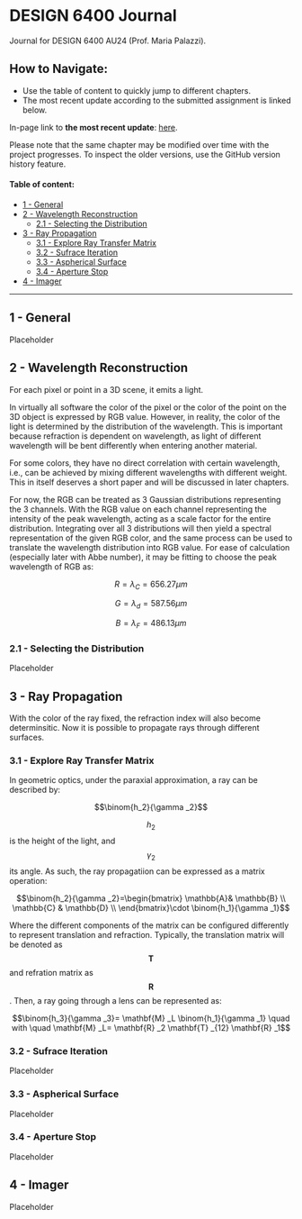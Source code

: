 # DESIGN 6400 Journal 

Journal for DESIGN 6400 AU24 (Prof. Maria Palazzi). 

## How to Navigate: 

- Use the table of content to quickly jump to different chapters. 
- The most recent update according to the submitted assignment is linked below. 

In-page link to **the most recent update**: [here](#sufrace-iteration). 

Please note that the same chapter may be modified over time with the project progresses. To inspect the older versions, use the GitHub version history feature. 

#### Table of content:

- [1 - General](#1---general) 
- [2 - Wavelength Reconstruction](#2---wavelength-reconstruction)
  - [2.1 - Selecting the Distribution](#21---selecting-the-distribution)
- [3 - Ray Propagation](#3---ray-propagation)
  - [3.1 - Explore Ray Transfer Matrix](#31---explore-ray-transfer-matrix)
  - [3.2 - Sufrace Iteration](#32---sufrace-iteration)
  - [3.3 - Aspherical Surface](#33---aspherical-surface)
  - [3.4 - Aperture Stop](#34---aperture-stop)
- [4 - Imager](#4---imager)
------------------ 

## 1 - General 

Placeholder

## 2 - Wavelength Reconstruction 

For each pixel or point in a 3D scene, it emits a light. 

In virtually all software the color of the pixel or the color of the point on the 3D object is expressed by RGB value. However, in reality, the color of the light is determined by the distribution of the wavelength. This is important because refraction is dependent on wavelength, as light of different wavelength will be bent differently when entering another material. 

For some colors, they have no direct correlation with certain wavelength, i.e., can be achieved by mixing different wavelengths with different weight. This in itself deserves a short paper and will be discussed in later chapters. 

For now, the RGB can be treated as 3 Gaussian distributions representing the 3 channels. With the RGB value on each channel representing the intensity of the peak wavelength, acting as a scale factor for the entire distribution. Integrating over all 3 distributions will then yield a spectral representation of the given RGB color, and the same process can be used to translate the wavelength distribution into RGB value. 
For ease of calculation (especially later with Abbe number), it may be fitting to choose the peak wavelength of RGB as: 

$$R = \lambda _{C} = 656.27 \mu m$$

$$G = \lambda _{d} = 587.56 \mu m$$

$$B = \lambda _{F} = 486.13 \mu m$$

### 2.1 - Selecting the Distribution 

Placeholder

## 3 - Ray Propagation 

With the color of the ray fixed, the refraction index will also become determinsitic. Now it is possible to propagate rays through different surfaces. 

### 3.1 - Explore Ray Transfer Matrix

In geometric optics, under the paraxial approximation, a ray can be described by:

$$\binom{h_2}{\gamma _2}$$

$$h_2$$ is the height of the light, and $$\gamma _2$$ its angle. As such, the ray propagatiion can be expressed as a matrix operation: 

$$\binom{h_2}{\gamma _2}=\begin{bmatrix}
 \mathbb{A}& \mathbb{B} \\
\mathbb{C} & \mathbb{D} \\
\end{bmatrix}\cdot \binom{h_1}{\gamma _1}$$

Where the different components of the matrix can be configured differently to represent translation and refraction. Typically, the translation matrix will be denoted as $$\mathbf{T}$$ and refration matrix as $$\mathbf{R}$$. Then, a ray going through a lens can be represented as: 


$$\binom{h_3}{\gamma _3}= \mathbf{M} _L \binom{h_1}{\gamma _1} \quad with \quad \mathbf{M} _L= \mathbf{R} _2 \mathbf{T} _{12} \mathbf{R} _1$$


### 3.2 - Sufrace Iteration 

Placeholder 

### 3.3 - Aspherical Surface 

Placeholder 

### 3.4 - Aperture Stop 

Placeholder 

## 4 - Imager

Placeholder 

